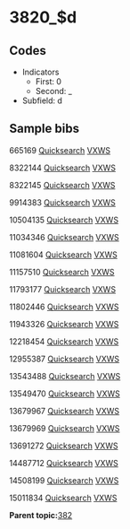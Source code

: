 # 3820\_$d

## Codes

-   Indicators
    -   First: 0
    -   Second: \_
-   Subfield: d

## Sample bibs

665169 [Quicksearch](https://search.library.yale.edu/catalog/665169) [VXWS](http://prodorbis.library.yale.edu:7014/vxws/GetHoldingsService?bibId=665169)

8322144 [Quicksearch](https://search.library.yale.edu/catalog/8322144) [VXWS](http://prodorbis.library.yale.edu:7014/vxws/GetHoldingsService?bibId=8322144)

8322145 [Quicksearch](https://search.library.yale.edu/catalog/8322145) [VXWS](http://prodorbis.library.yale.edu:7014/vxws/GetHoldingsService?bibId=8322145)

9914383 [Quicksearch](https://search.library.yale.edu/catalog/9914383) [VXWS](http://prodorbis.library.yale.edu:7014/vxws/GetHoldingsService?bibId=9914383)

10504135 [Quicksearch](https://search.library.yale.edu/catalog/10504135) [VXWS](http://prodorbis.library.yale.edu:7014/vxws/GetHoldingsService?bibId=10504135)

11034346 [Quicksearch](https://search.library.yale.edu/catalog/11034346) [VXWS](http://prodorbis.library.yale.edu:7014/vxws/GetHoldingsService?bibId=11034346)

11081604 [Quicksearch](https://search.library.yale.edu/catalog/11081604) [VXWS](http://prodorbis.library.yale.edu:7014/vxws/GetHoldingsService?bibId=11081604)

11157510 [Quicksearch](https://search.library.yale.edu/catalog/11157510) [VXWS](http://prodorbis.library.yale.edu:7014/vxws/GetHoldingsService?bibId=11157510)

11793177 [Quicksearch](https://search.library.yale.edu/catalog/11793177) [VXWS](http://prodorbis.library.yale.edu:7014/vxws/GetHoldingsService?bibId=11793177)

11802446 [Quicksearch](https://search.library.yale.edu/catalog/11802446) [VXWS](http://prodorbis.library.yale.edu:7014/vxws/GetHoldingsService?bibId=11802446)

11943326 [Quicksearch](https://search.library.yale.edu/catalog/11943326) [VXWS](http://prodorbis.library.yale.edu:7014/vxws/GetHoldingsService?bibId=11943326)

12218454 [Quicksearch](https://search.library.yale.edu/catalog/12218454) [VXWS](http://prodorbis.library.yale.edu:7014/vxws/GetHoldingsService?bibId=12218454)

12955387 [Quicksearch](https://search.library.yale.edu/catalog/12955387) [VXWS](http://prodorbis.library.yale.edu:7014/vxws/GetHoldingsService?bibId=12955387)

13543488 [Quicksearch](https://search.library.yale.edu/catalog/13543488) [VXWS](http://prodorbis.library.yale.edu:7014/vxws/GetHoldingsService?bibId=13543488)

13549470 [Quicksearch](https://search.library.yale.edu/catalog/13549470) [VXWS](http://prodorbis.library.yale.edu:7014/vxws/GetHoldingsService?bibId=13549470)

13679967 [Quicksearch](https://search.library.yale.edu/catalog/13679967) [VXWS](http://prodorbis.library.yale.edu:7014/vxws/GetHoldingsService?bibId=13679967)

13679969 [Quicksearch](https://search.library.yale.edu/catalog/13679969) [VXWS](http://prodorbis.library.yale.edu:7014/vxws/GetHoldingsService?bibId=13679969)

13691272 [Quicksearch](https://search.library.yale.edu/catalog/13691272) [VXWS](http://prodorbis.library.yale.edu:7014/vxws/GetHoldingsService?bibId=13691272)

14487712 [Quicksearch](https://search.library.yale.edu/catalog/14487712) [VXWS](http://prodorbis.library.yale.edu:7014/vxws/GetHoldingsService?bibId=14487712)

14508199 [Quicksearch](https://search.library.yale.edu/catalog/14508199) [VXWS](http://prodorbis.library.yale.edu:7014/vxws/GetHoldingsService?bibId=14508199)

15011834 [Quicksearch](https://search.library.yale.edu/catalog/15011834) [VXWS](http://prodorbis.library.yale.edu:7014/vxws/GetHoldingsService?bibId=15011834)

**Parent topic:**[382](../../tags/382/382.md)

